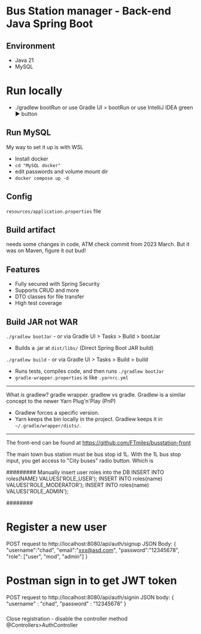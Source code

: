 # Bus Station manager - Back-end Java Spring Boot

## Environment
- Java 21
- MySQL

# Run locally
- ./gradlew bootRun
or use Gradle UI > bootRun
or use IntelliJ IDEA green ▶️ button

## Run MySQL
My way to set it up is with WSL
- Install docker
- `cd "MySQL docker"`
- edit passwords and volume mount dir
- `docker compose up -d`
## Config
`resources/application.properties` file 

## Build artifact
needs some changes in code, ATM check commit from 2023 March. But it was on Maven, figure it out bud!

## Features
* Fully secured with Spring Security
* Supports CRUD and more
* DTO classes for file transfer
* High test coverage

## Build JAR not WAR
`./gradlew bootJar` - or via Gradle UI > Tasks > Build > bootJar
- Builds a .jar at `dist/libs/` (Direct Spring Boot JAR build)
    
`./gradlew build` - or via Gradle UI > Tasks > Build > build
- Runs tests, compiles code, and then runs `./gradlew bootJar`
- `gradle-wrapper.properties`	is like `.yarnrc.yml`

---
What is gradlew?
gradle wrapper. gradlew vs gradle. Gradlew is a similar concept to the newer Yarn Plug'n'Play (PnP) 
- Gradlew forces a specific version.
- Yarn keeps the bin locally in the project. Gradlew keeps it in `~/.gradle/wrapper/dists/`. 

---
The front-end can be found at
https://github.com/FTmiles/busstation-front


The main town bus station must be bus stop id 1L.
With the 1L bus stop input, you get access to "City buses" radio button. Which is 


#########
Manually insert user roles into the DB
INSERT INTO roles(NAME) VALUES('ROLE_USER');
INSERT INTO roles(name) VALUES('ROLE_MODERATOR');
INSERT INTO roles(name) VALUES('ROLE_ADMIN');

########
# Register a new user
POST request to http://localhost:8080/api/auth/signup
JSON Body:
{
"username":"chad",
"email":"xxx@asd.com",
"password":"12345678",
"role": ["user", "mod", "admin"]
}

###
# Postman sign in to get JWT token
POST request to http://localhost:8080/api/auth/signin
JSON body:
{
    "username" : "chad",
    "password" : "12345678"
}

###
Close registration - disable the controller method @Controllers>AuthController
